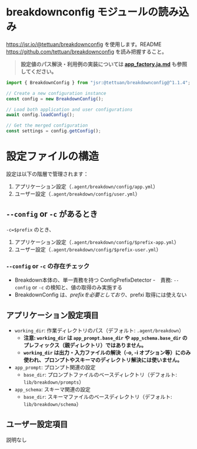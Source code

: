 # breakdownconfig モジュールの読み込み

https://jsr.io/@tettuan/breakdownconfig を使用します。README
https://github.com/tettuan/breakdownconfig を読み把握すること。

> **設定値のパス解決・利用例の実装については [app_factory.ja.md](./app_factory.ja.md) も参照してください。**

```ts
import { BreakdownConfig } from "jsr:@tettuan/breakdownconfig@^1.1.4";

// Create a new configuration instance
const config = new BreakdownConfig();

// Load both application and user configurations
await config.loadConfig();

// Get the merged configuration
const settings = config.getConfig();
```

# 設定ファイルの構造

設定は以下の階層で管理されます：

1. アプリケーション設定（`.agent/breakdown/config/app.yml`）
2. ユーザー設定（`.agent/breakdown/config/user.yml`）

## `--config` or `-c` があるとき　

`-c=$prefix` のとき、　

1. アプリケーション設定（`.agent/breakdown/config/$prefix-app.yml`）
2. ユーザー設定（`.agent/breakdown/config/$prefix-user.yml`）

### `--config` or `-c` の存在チェック

- Breakdown本体の、単一責務を持つ ConfigPrefixDetector 
  -　責務: `--config` or `-c` の検知と、値の取得のみ実施する
- BreakdownConfig は、$prefix を必要としており、$prefxi 取得には使えない

## アプリケーション設定項目

- `working_dir`: 作業ディレクトリのパス（デフォルト: `.agent/breakdown`）
  - **注意: `working_dir` は `app_prompt.base_dir` や `app_schema.base_dir` のプレフィックス（親ディレクトリ）ではありません。**
  - **`working_dir` は出力・入力ファイルの解決（-o, -i オプション等）にのみ使われ、プロンプトやスキーマのディレクトリ解決には使いません。**
- `app_prompt`: プロンプト関連の設定
  - `base_dir`: プロンプトファイルのベースディレクトリ（デフォルト: `lib/breakdown/prompts`）
- `app_schema`: スキーマ関連の設定
  - `base_dir`: スキーマファイルのベースディレクトリ（デフォルト: `lib/breakdown/schema`）

## ユーザー設定項目

説明なし
